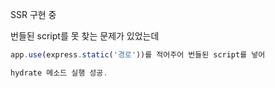SSR 구현 중

번들된 script를 못 찾는 문제가 있었는데

```js
app.use(express.static('경로'))를 적어주어 번들된 script를 넣어

hydrate 메소드 실행 성공.
```
